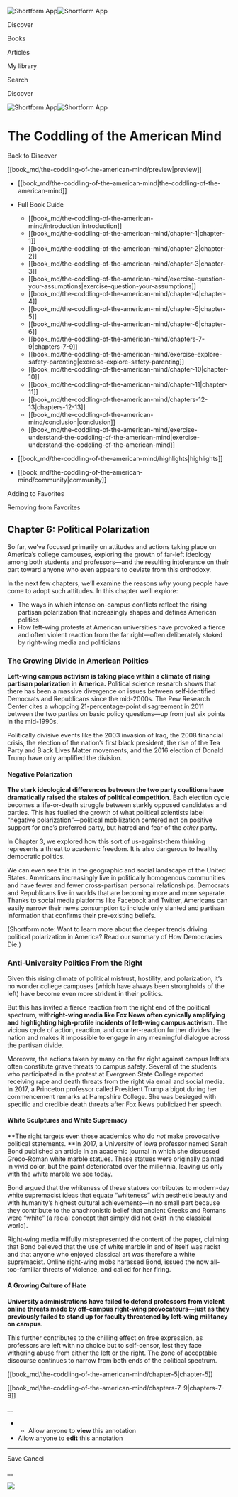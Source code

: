 ![Shortform App](/img/logo.36a2399e.svg)![Shortform App](/img/logo-dark.70c1b072.svg)

Discover

Books

Articles

My library

Search

Discover

![Shortform App](/img/logo.36a2399e.svg)![Shortform App](/img/logo-dark.70c1b072.svg)

# The Coddling of the American Mind

Back to Discover

[[book_md/the-coddling-of-the-american-mind/preview|preview]]

  * [[book_md/the-coddling-of-the-american-mind|the-coddling-of-the-american-mind]]
  * Full Book Guide

    * [[book_md/the-coddling-of-the-american-mind/introduction|introduction]]
    * [[book_md/the-coddling-of-the-american-mind/chapter-1|chapter-1]]
    * [[book_md/the-coddling-of-the-american-mind/chapter-2|chapter-2]]
    * [[book_md/the-coddling-of-the-american-mind/chapter-3|chapter-3]]
    * [[book_md/the-coddling-of-the-american-mind/exercise-question-your-assumptions|exercise-question-your-assumptions]]
    * [[book_md/the-coddling-of-the-american-mind/chapter-4|chapter-4]]
    * [[book_md/the-coddling-of-the-american-mind/chapter-5|chapter-5]]
    * [[book_md/the-coddling-of-the-american-mind/chapter-6|chapter-6]]
    * [[book_md/the-coddling-of-the-american-mind/chapters-7-9|chapters-7-9]]
    * [[book_md/the-coddling-of-the-american-mind/exercise-explore-safety-parenting|exercise-explore-safety-parenting]]
    * [[book_md/the-coddling-of-the-american-mind/chapter-10|chapter-10]]
    * [[book_md/the-coddling-of-the-american-mind/chapter-11|chapter-11]]
    * [[book_md/the-coddling-of-the-american-mind/chapters-12-13|chapters-12-13]]
    * [[book_md/the-coddling-of-the-american-mind/conclusion|conclusion]]
    * [[book_md/the-coddling-of-the-american-mind/exercise-understand-the-coddling-of-the-american-mind|exercise-understand-the-coddling-of-the-american-mind]]
  * [[book_md/the-coddling-of-the-american-mind/highlights|highlights]]
  * [[book_md/the-coddling-of-the-american-mind/community|community]]



Adding to Favorites 

Removing from Favorites 

## Chapter 6: Political Polarization

So far, we’ve focused primarily on attitudes and actions taking place on America’s college campuses, exploring the growth of far-left ideology among both students and professors—and the resulting intolerance on their part toward anyone who even appears to deviate from this orthodoxy.

In the next few chapters, we’ll examine the reasons _why_ young people have come to adopt such attitudes. In this chapter we’ll explore:

  * The ways in which intense on-campus conflicts reflect the rising partisan polarization that increasingly shapes and defines American politics 
  * How left-wing protests at American universities have provoked a fierce and often violent reaction from the far right—often deliberately stoked by right-wing media and politicians



### The Growing Divide in American Politics

**Left-wing campus activism is taking place within a climate of rising partisan polarization in America.** Political science research shows that there has been a massive divergence on issues between self-identified Democrats and Republicans since the mid-2000s. The Pew Research Center cites a whopping 21-percentage-point disagreement in 2011 between the two parties on basic policy questions—up from just six points in the mid-1990s.

Politically divisive events like the 2003 invasion of Iraq, the 2008 financial crisis, the election of the nation’s first black president, the rise of the Tea Party and Black Lives Matter movements, and the 2016 election of Donald Trump have only amplified the division.

#### Negative Polarization

**The stark ideological differences between the two party coalitions have dramatically raised the stakes of political competition.** Each election cycle becomes a life-or-death struggle between starkly opposed candidates and parties. This has fuelled the growth of what political scientists label “negative polarization”—political mobilization centered not on positive support for one’s preferred party, but hatred and fear of the _other_ party.

In Chapter 3, we explored how this sort of us-against-them thinking represents a threat to academic freedom. It is also dangerous to healthy democratic politics.

We can even see this in the geographic and social landscape of the United States. Americans increasingly live in politically homogenous communities and have fewer and fewer cross-partisan personal relationships. Democrats and Republicans live in worlds that are becoming more and more separate. Thanks to social media platforms like Facebook and Twitter, Americans can easily narrow their news consumption to include only slanted and partisan information that confirms their pre-existing beliefs.

(Shortform note: Want to learn more about the deeper trends driving political polarization in America? Read our summary of How Democracies Die.)

### Anti-University Politics From the Right

Given this rising climate of political mistrust, hostility, and polarization, it’s no wonder college campuses (which have always been strongholds of the left) have become even more strident in their politics.

But this has invited a fierce reaction from the right end of the political spectrum, with**right-wing media like Fox News often cynically amplifying and highlighting high-profile incidents of left-wing campus activism**. The vicious cycle of action, reaction, and counter-reaction further divides the nation and makes it impossible to engage in any meaningful dialogue across the partisan divide.

Moreover, the actions taken by many on the far right against campus leftists often constitute grave threats to campus safety. Several of the students who participated in the protest at Evergreen State College reported receiving rape and death threats from the right via email and social media. In 2017, a Princeton professor called President Trump a bigot during her commencement remarks at Hampshire College. She was besieged with specific and credible death threats after Fox News publicized her speech.

#### White Sculptures and White Supremacy

**The right targets even those academics who do _not_ make provocative political statements. **In 2017, a University of Iowa professor named Sarah Bond published an article in an academic journal in which she discussed Greco-Roman white marble statues. These statues were originally painted in vivid color, but the paint deteriorated over the millennia, leaving us only with the white marble we see today.

Bond argued that the whiteness of these statues contributes to modern-day white supremacist ideas that equate “whiteness” with aesthetic beauty and with humanity’s highest cultural achievements—in no small part because they contribute to the anachronistic belief that ancient Greeks and Romans were “white” (a racial concept that simply did not exist in the classical world).

Right-wing media wilfully misrepresented the content of the paper, claiming that Bond believed that the use of white marble in and of itself was racist and that anyone who enjoyed classical art was therefore a white supremacist. Online right-wing mobs harassed Bond, issued the now all-too-familiar threats of violence, and called for her firing.

#### A Growing Culture of Hate

**University administrations have failed to defend professors from violent online threats made by off-campus right-wing provocateurs—just as they previously failed to stand up for faculty threatened by left-wing militancy on campus.**

This further contributes to the chilling effect on free expression, as professors are left with no choice but to self-censor, lest they face withering abuse from either the left or the right. The zone of acceptable discourse continues to narrow from both ends of the political spectrum.

[[book_md/the-coddling-of-the-american-mind/chapter-5|chapter-5]]

[[book_md/the-coddling-of-the-american-mind/chapters-7-9|chapters-7-9]]

__

  *   * Allow anyone to **view** this annotation
  * Allow anyone to **edit** this annotation



* * *

Save Cancel

__




![](https://bat.bing.com/action/0?ti=56018282&Ver=2&mid=52341fbf-7915-4f45-96b1-d6aa45445291&sid=1711133063fa11eebdec89a8b8ae3bbc&vid=171147a063fa11eea7440fcfeb230d96&vids=0&msclkid=N&pi=0&lg=en-US&sw=800&sh=600&sc=24&nwd=1&tl=Shortform%20%7C%20The%20Coddling%20of%20the%20American%20Mind&p=https%3A%2F%2Fwww.shortform.com%2Fapp%2Fbook%2Fthe-coddling-of-the-american-mind%2Fchapter-6&r=&lt=409&evt=pageLoad&sv=1&rn=481240)
